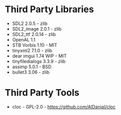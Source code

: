 # Third Party Libraries
 * SDL2 2.0.5 - zlib
 * SDL2_image 2.0.1 - zlib
 * SDL2_ttf 2.0.14 - zlib
 * OpenAL 1.1
 * STB Vorbis 1.10 - MIT
 * tinyxml2 7.1.0 - zlib
 * dear imgui 1.74 WIP - MIT
 * tinyfiledialogs 3.3.9 - zlib
 * assimp 5.0.1 - BSD
 * bullet3 3.06 - zlib
# Third Party Tools
 * cloc - GPL-2.0 - https://github.com/AlDanial/cloc